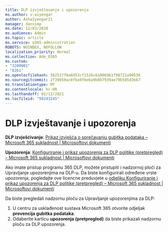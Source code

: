 ```yaml
---
title: DLP izvještavanje i upozorenja
ms.author: v-aiyengar
author: AshaIyengar21
manager: dansimp
ms.date: 12/03/2020
ms.audience: Admin
ms.topic: article
ms.service: o365-administration
ROBOTS: NOINDEX, NOFOLLOW
localization_priority: Normal
ms.collection: Adm_O365
ms.custom:
- "3200001"
- "8261"
ms.openlocfilehash: 562537f0a8d53cf1526c6a9069b1f98721a90538
ms.sourcegitcommit: 2f39850ac0fba9fbeba9b8b7939ae79b505d3b67
ms.translationtype: MT
ms.contentlocale: hr-HR
ms.lasthandoff: 02/12/2021
ms.locfileid: "50243245"
---
```

# <a name="dlp-reporting-and-alerts"></a>DLP izvještavanje i upozorenja

**DLP izvješćivanje**: [Prikaz izvješća o sprečavanju gubitka podataka – Microsoft 365 sukladnost | Microsoftovi dokumenti](https://docs.microsoft.com/microsoft-365/compliance/view-the-dlp-reports?view=o365-worldwide&preserve-view=true)

**Upozorenja**: [Konfiguriranje i prikaz upozorenja za DLP politike (pretpregled) – Microsoft 365 sukladnost | Microsoftovi dokumenti](https://docs.microsoft.com/microsoft-365/compliance/dlp-configure-view-alerts-policies?view=o365-worldwide&preserve-view=true)

 Ako imate pristup programu 365 DLP, možete pristupiti i nadzornoj ploči za Upravljanje upozorenjima na DLP-u.  Da biste konfigurirali određene vrste upozorenja, pogledajte ove licencne preduvjete u [odjeljku Konfiguriranje i prikaz upozorenja za DLP politike (pretpregled) – Microsoft 365 sukladnost | Microsoftovi dokumenti](https://docs.microsoft.com/microsoft-365/compliance/dlp-configure-view-alerts-policies?view=o365-worldwide#licensing-for-alert-configuration-options&preserve-view=true)

Da biste pregledali nadzornu ploču za Upravljanje upozorenjima za DLP:

1. U centru za usklađenost sustava Microsoft 365 otvorite odjeljak **prevencija gubitka podataka**.
1. Odaberite karticu **upozorenja (pretpregled)** da biste prikazali nadzornu ploču za DLP upozorenja.